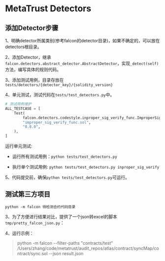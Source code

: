 # MetaTrust Detectors


## 添加Detector步骤

1、明确detector所属类别(参考falcon的detector目录)，如果不确定的，可以放在detectors根目录。

2、添加Detector，继承`falcon.detectors.abstract_detector.AbstractDetector`，实现`_detect(self)` 方法，编写具体的规则代码。

3、添加测试用例，目录存放在`tests/detectors/{detector_key}/{solidity_version}`

4、单元测试，测试代码在`tests/test_detectors.py`中。

```python
# 测试用例维护
ALL_TESTCASE = [
    Test(
        falcon.detectors.codestyle.inproper_sig_verify_func.ImproperSigVerify,
        "improper_sig_verify_func.sol",
        "0.8.0",
    ),
]
```
运行单元测试:
- 运行所有测试用例：`python tests/test_detectors.py`

- 执行单个测试用例: `python tests/test_detectors.py inproper_sig_verify`

5、代码提交前，确保`python tests/test_detectors.py`可运行。

## 测试第三方项目
`python -m falcon 待检测合约代码目录`

3、为了方便进行结果对比，提供了一个json转excel的脚本`tmp/pretty_falcon_json.py`：

4、运行示例：
> python -m falcon --filter-paths "contracts/test" /Users/zhang/code/metatrust/audit_repos/atlas/contract/syncMap/contract/sync.sol --json result.json
